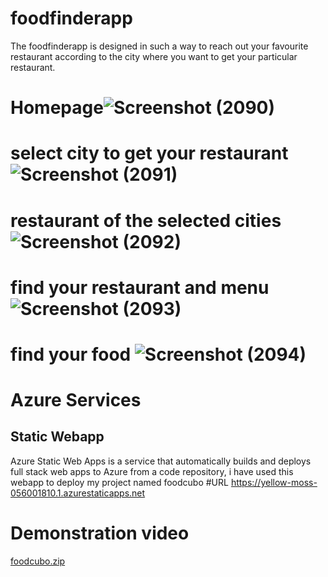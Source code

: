 # foodfinderapp
The foodfinderapp is designed in such a way to reach out your favourite restaurant according to the city where you want to get your particular restaurant.
# Homepage![Screenshot (2090)](https://user-images.githubusercontent.com/41550937/164237844-01c90660-aa0e-4d67-9311-4a69d37fd469.png)
# select city to get your restaurant![Screenshot (2091)](https://user-images.githubusercontent.com/41550937/164238894-dd4c3dba-0aa3-471c-841d-35fdb478c565.png)
# restaurant of the selected cities![Screenshot (2092)](https://user-images.githubusercontent.com/41550937/164239588-5809943c-d5fc-46b8-bebe-34d297c058fd.png)
# find your restaurant and menu![Screenshot (2093)](https://user-images.githubusercontent.com/41550937/164239997-08f116ab-5753-46b9-8b90-b8d532cb757d.png)
# find your food ![Screenshot (2094)](https://user-images.githubusercontent.com/41550937/164240623-0f3ae39a-97c8-49e9-b9e2-e079f6e92777.png)

# Azure Services 
## Static Webapp
Azure Static Web Apps is a service that automatically builds and deploys full stack web apps to Azure from a code repository, i have used this webapp to deploy my project named foodcubo
#URL
https://yellow-moss-056001810.1.azurestaticapps.net
# Demonstration video

[foodcubo.zip](https://github.com/Twinklshah/foodfinderapp/files/8522654/foodcubo.zip)
